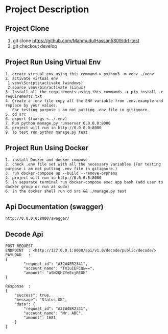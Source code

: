 # Project Description

## Project Clone

 1. git clone <https://github.com/MahmudulHassan5809/drf-test>
 2. git checkout develop

## Project Run Using Virtual Env

    1. create virtual env using this command-> python3 -m venv ./venv
    2. activate virtual env
     1.venv\Scripts\activate (windows)
     2.source venv/bin/activate (Linux)
    3. Install all the requirements using this commands -> pip install -r requirements.txt
    4. Create a .env file copy all the ENV variable from .env.example and replace by your values.
       For testing purpose i am not putting .env file in gitignore.
    5. cd src
    6. export $(xargs <../.env)
    7. Run python manage.py runserver 0.0.0.0:8000
    8. project will run in http://0.0.0.0:8000
    9. To test run python manage.py test

## Project Run Using Docker

    1. install Docker and docker compose
    2. check .env file set with all the necessary variables (For testing purpose i am not putting .env file in gitignore.)
    3. run docker-compose up --build --remove-orphans
    4. project will run in http://0.0.0.0:8000
    5. in separate terminal run docker-compose exec app bash (add user to docker group or run as sudo)
    6. in the docker shell run cd src && ./manage.py test

## Api Documentation (swagger)

    http://0.0.0.0:8000/swagger/

## Decode Api

    POST REQUEST
    ENDPOINT  : <http://127.0.0.1:8000/api/v1.0/decode/public/decode/>
    PAYLOAD   :
    {
            "request_id": "A32W4ER2341",
            "account_name": "TXIuIEFCQw==",
            "amount": "aSN2QHZYeExjRE0h"
    }

    Response  :
    {
        "success": true,
        "message": "Status OK",
        "data": {
            "request_id": "A32W4ER2341",
            "account_name": "Mr. ABC",
            "amount": 1681
        }
    }
